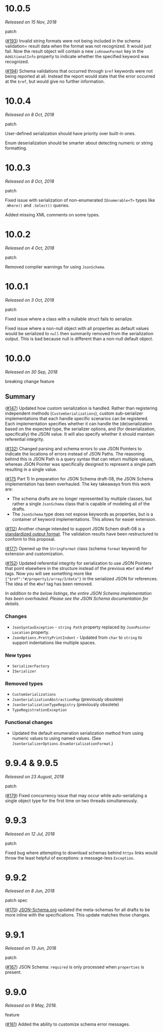 # 10.0.5

*Released on 15 Nov, 2018*

<span id="patch">patch</span>

([#193](https://github.com/gregsdennis/Manatee.Json/issues/193)) Invalid string formats were not being included in the schema validation= result data when the format was not recognized.  It would just fail.  Now the result object will contain a new `isKnownFormat` key in the `AdditionalInfo` property to indicate whether the specified keyword was recognized.

([#194](https://github.com/gregsdennis/Manatee.Json/issues/194)) Schema validations that occurred through `$ref` keywords were not being reported at all.  Instead the report would state that the error occurred at the `$ref`, but would give no further information.

# 10.0.4

*Released on 8 Oct, 2018*

<span id="patch">patch</span>

User-defined serialization should have priority over built-in ones.

Enum deserialization should be smarter about detecting numeric or string formatting.

# 10.0.3

*Released on 8 Oct, 2018*

<span id="patch">patch</span>

Fixed issue with serialization of non-enumerated `IEnumerable<T>` types like `.Where()` and `.Select()` queries.

Added missing XML comments on some types.

# 10.0.2

*Released on 4 Oct, 2018*

<span id="patch">patch</span>

Removed compiler warnings for using `JsonSchema`.

# 10.0.1

*Released on 3 Oct, 2018*

<span id="patch">patch</span>

Fixed issue where a class with a nullable struct fails to serialize.

Fixed issue where a non-null object with all properties as default values would be serialized to `null` then summarily removed from the serialization output.  This is bad because null is different than a non-null default object.

# 10.0.0

*Released on 30 Sep, 2018*

<span id="break">breaking change</span> <span id="feature">feature</span>

## Summary

([#147](https://github.com/gregsdennis/Manatee.Json/issues/147)) Updated how custom serialization is handled.  Rather than registering independent methods (`CustomSerializations`), custom sub-serializer implementations that each handle specific scenarios can be registered.  Each implementation specifies whether it can handle the (de)serialization based on the expected type, the serializer options, and (for deserialization, specifically) the JSON value.  It will also specify whether it should maintain referential integrity.

([#132](https://github.com/gregsdennis/Manatee.Json/issues/132)) Changed parsing and schema errors to use JSON Pointers to indicate the locations of errors instead of JSON Paths.  The reasoning behind this is JSON Path is a query syntax that can return multiple values, whereas JSON Pointer was specifically designed to represent a single path resulting in a single value.

([#175](https://github.com/gregsdennis/Manatee.Json/issues/175) Part 1) In preparation for JSON Schema draft-08, the JSON Schema implementation has been overhauled.  The key takeaways from this work are:

- The schema drafts are no longer represented by multiple classes, but rather a single `JsonSchema` class that is capable of modeling all of the drafts.
- The `JsonSchema` type does not expose keywords as properties, but is a container of keyword implementations.  This allows for easier extension.

([#112](https://github.com/gregsdennis/Manatee.Json/issues/112)) Another change intended to support JSON Schem draft-08 is a [standardized output format](https://github.com/json-schema-org/json-schema-spec/issues/643).  The validation results have been restructured to conform to this proposal.

([#177](https://github.com/gregsdennis/Manatee.Json/issues/177)) Opened up the `StringFormat` class (schema `format` keyword) for extension and customization.

([#152](https://github.com/gregsdennis/Manatee.Json/issues/152)) Updated referential integrity for serialization to use JSON Pointers that point elsewhere in the structure instead of the previous `#Def` and `#Ref` tags.  Now you will see something more like `{"$ref":"#/property1/array/3/data"}` in the serialized JSON for references.  The idea of the `#Def` tag has been removed.

*In addition to the below listings, the entire JSON Schema implementation has been overhauled.  Please see the JSON Schema documentation for details.*

### Changes

- `JsonSyntaxException` - `string Path` property replaced by `JsonPointer Location` property.
- `JsonOptions.PrettyPrintIndent` - Updated from `char` to `string` to support indentations like multiple spaces.

### New types

- `SerializerFactory`
- `ISerializer`

### Removed types

- `CustomSerializations`
- `JsonSerializationAbstractionMap` (previously obsolete)
- `JsonSerializationTypeRegistry` (previously obsolete)
- `TypeRegistrationException`

### Functional changes

- Updated the default enumeration serialization method from using numeric values to using named values.  (See `JsonSerializerOptions.EnumSerializationFormat`.)

# 9.9.4 & 9.9.5

*Released on 23 August, 2018*

<span id="patch">patch</span>

([#179](https://github.com/gregsdennis/Manatee.Json/issues/179)) Fixed concurrency issue that may occur while auto-serializing a single object type for the first time on two threads simultaneously.

# 9.9.3

*Released on 12 Jul, 2018*

<span id="patch">patch</span>

Fixed bug where attempting to download schemas behind `https` links would throw the least helpful of exceptions: a message-less `Exception`.

# 9.9.2

*Released on 8 Jun, 2018*

<span id="patch">patch</span> <span id="spec">spec</span>

([#170](https://github.com/gregsdennis/Manatee.Json/issues/170)) [JSON-Schema.org](http://json-schema.org/) updated the meta-schemas for all drafts to be more inline with the specifications.  This update matches those changes.

# 9.9.1

*Released on 13 Jun, 2018*

<span id="patch">patch</span>

([#167](https://github.com/gregsdennis/Manatee.Json/issues/167)) JSON Schema: `required` is only processed when `properties` is present.

# 9.9.0

*Released on 9 May, 2018.*

<span id="feature">feature</span>

([#161](https://github.com/gregsdennis/Manatee.Json/issues/161)) Added the ability to customize schema error messages.
